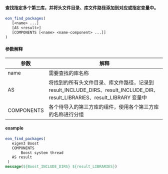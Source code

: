 #### 查找指定多个第三库，并将头文件目录、库文件路径添加到对应或指定变量中。
```cmake
eon_find_packages(
   [<name> ...]
   [AS <result>]
   [COMPONENTS [<name> <name-component> ...]]
)
```
#### 参数解释

| 参数     | 解释 | 
|---------|------|
| name | 需要查找的库名称 |
|AS |将找到的所有头文件目录、库文件路径，记录到 result_INCLUDE_DIRS、result_INCLUDE_DIR、result_LIBRARIES、result_LIBRARY 变量中|
|COMPONENTS|各个待导入的第三方库的组件，使用各个第三方库的名称进行分组|
#### example
```cmake
eon_find_packages(
   eigen3 Boost
   COMPONENTS
       Boost system thread
   AS result
 )
message(${Boost_INCLUDE_DIRS} ${result_LIBRARIES})
```